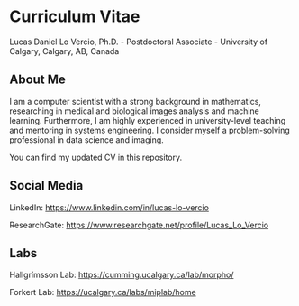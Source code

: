 # Curriculum Vitae

Lucas Daniel Lo Vercio, Ph.D. - Postdoctoral Associate - University of Calgary, Calgary, AB, Canada

## About Me

I am a computer scientist with a strong background in mathematics, researching in medical and biological images analysis and machine learning. Furthermore, I am highly experienced in university-level teaching and mentoring in systems engineering. I consider myself a problem-solving professional in data science and imaging.

You can find my updated CV in this repository.

## Social Media

LinkedIn: https://www.linkedin.com/in/lucas-lo-vercio

ResearchGate: https://www.researchgate.net/profile/Lucas_Lo_Vercio

## Labs

Hallgrímsson Lab: https://cumming.ucalgary.ca/lab/morpho/

Forkert Lab: https://ucalgary.ca/labs/miplab/home
